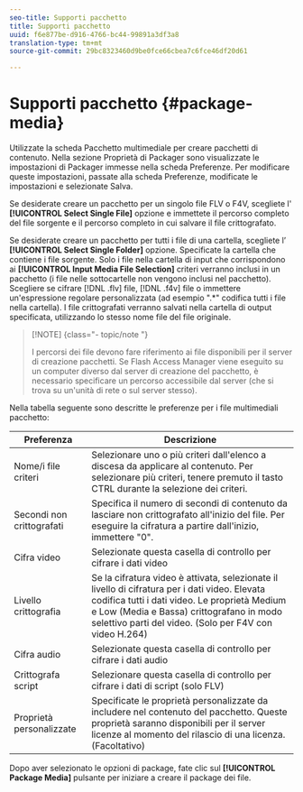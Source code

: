 ```yaml
---
seo-title: Supporti pacchetto
title: Supporti pacchetto
uuid: f6e877be-d916-4766-bc44-99891a3df3a8
translation-type: tm+mt
source-git-commit: 29bc8323460d9be0fce66cbea7c6fce46df20d61

---
```



# Supporti pacchetto {#package-media}

Utilizzate la scheda Pacchetto multimediale per creare pacchetti di contenuto. Nella sezione Proprietà di Packager sono visualizzate le impostazioni di Packager immesse nella scheda Preferenze. Per modificare queste impostazioni, passate alla scheda Preferenze, modificate le impostazioni e selezionate Salva.

Se desiderate creare un pacchetto per un singolo file FLV o F4V, scegliete l&#39; **[!UICONTROL Select Single File]** opzione e immettete il percorso completo del file sorgente e il percorso completo in cui salvare il file crittografato.

Se desiderate creare un pacchetto per tutti i file di una cartella, scegliete l’ **[!UICONTROL Select Single Folder]** opzione. Specificate la cartella che contiene i file sorgente. Solo i file nella cartella di input che corrispondono ai **[!UICONTROL Input Media File Selection]** criteri verranno inclusi in un pacchetto (i file nelle sottocartelle non vengono inclusi nel pacchetto). Scegliere se cifrare [!DNL .flv] file, [!DNL .f4v] file o immettere un&#39;espressione regolare personalizzata (ad esempio &quot;.*&quot; codifica tutti i file nella cartella). I file crittografati verranno salvati nella cartella di output specificata, utilizzando lo stesso nome file del file originale.

>[!NOTE] {class=&quot;- topic/note &quot;}
>
>I percorsi dei file devono fare riferimento ai file disponibili per il server di creazione pacchetti. Se Flash Access Manager viene eseguito su un computer diverso dal server di creazione del pacchetto, è necessario specificare un percorso accessibile dal server (che si trova su un&#39;unità di rete o sul server stesso).

Nella tabella seguente sono descritte le preferenze per i file multimediali pacchetto:

| Preferenza | Descrizione |
|---|---|
| Nome/i file criteri | Selezionare uno o più criteri dall&#39;elenco a discesa da applicare al contenuto. Per selezionare più criteri, tenere premuto il tasto CTRL durante la selezione dei criteri. |
| Secondi non crittografati | Specifica il numero di secondi di contenuto da lasciare non crittografato all&#39;inizio del file. Per eseguire la cifratura a partire dall&#39;inizio, immettere &quot;0&quot;. |
| Cifra video | Selezionate questa casella di controllo per cifrare i dati video |
| Livello crittografia | Se la cifratura video è attivata, selezionate il livello di cifratura per i dati video. Elevata codifica tutti i dati video. Le proprietà Medium e Low (Media e Bassa) crittografano in modo selettivo parti del video. (Solo per F4V con video H.264) |
| Cifra audio | Selezionate questa casella di controllo per cifrare i dati audio |
| Crittografa script | Selezionare questa casella di controllo per cifrare i dati di script (solo FLV) |
| Proprietà personalizzate | Specificate le proprietà personalizzate da includere nel contenuto del pacchetto. Queste proprietà saranno disponibili per il server licenze al momento del rilascio di una licenza. (Facoltativo) |

Dopo aver selezionato le opzioni di package, fate clic sul **[!UICONTROL Package Media]** pulsante per iniziare a creare il package dei file.
